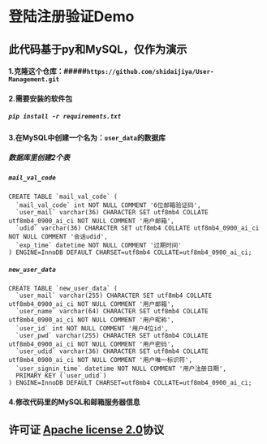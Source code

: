 # 登陆注册验证Demo

## 此代码基于py和MySQL，仅作为演示

#### 1.克隆这个仓库：#####`https://github.com/shidaijiya/User-Management.git`

#### 2.需要安装的软件包
##### `pip install -r requirements.txt`
#### 3.在MySQL中创建一个名为：`user_data`的数据库
##### 数据库里创建2个表
##### `mail_val_code`
```mysql
CREATE TABLE `mail_val_code` (
  `mail_val_code` int NOT NULL COMMENT '6位邮箱验证码',
  `user_mail` varchar(36) CHARACTER SET utf8mb4 COLLATE utf8mb4_0900_ai_ci NOT NULL COMMENT '用户邮箱',
  `udid` varchar(36) CHARACTER SET utf8mb4 COLLATE utf8mb4_0900_ai_ci NOT NULL COMMENT '会话udid',
  `exp_time` datetime NOT NULL COMMENT '过期时间'
) ENGINE=InnoDB DEFAULT CHARSET=utf8mb4 COLLATE=utf8mb4_0900_ai_ci;
```
##### `new_user_data`
```mysql
CREATE TABLE `new_user_data` (
  `user_mail` varchar(255) CHARACTER SET utf8mb4 COLLATE utf8mb4_0900_ai_ci NOT NULL COMMENT '用户邮箱',
  `user_name` varchar(64) CHARACTER SET utf8mb4 COLLATE utf8mb4_0900_ai_ci NOT NULL COMMENT '用户昵称',
  `user_id` int NOT NULL COMMENT '用户4位id',
  `user_pwd` varchar(255) CHARACTER SET utf8mb4 COLLATE utf8mb4_0900_ai_ci NOT NULL COMMENT '用户密码',
  `user_udid` varchar(36) CHARACTER SET utf8mb4 COLLATE utf8mb4_0900_ai_ci NOT NULL COMMENT '用户唯一标识符',
  `user_signin_time` datetime NOT NULL COMMENT '用户注册日期',
  PRIMARY KEY (`user_udid`)
) ENGINE=InnoDB DEFAULT CHARSET=utf8mb4 COLLATE=utf8mb4_0900_ai_ci;
```
#### 4.修改代码里的MySQL和邮箱服务器信息
## 许可证 [Apache license 2.0](https://apache.org/licenses/LICENSE-2.0.txt)协议

